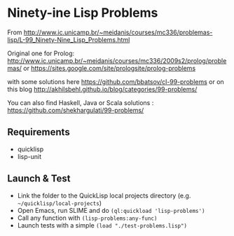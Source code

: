 # Ninety-ine Lisp Problems

From
http://www.ic.unicamp.br/~meidanis/courses/mc336/problemas-lisp/L-99_Ninety-Nine_Lisp_Problems.html

Original one for Prolog:
http://www.ic.unicamp.br/~meidanis/courses/mc336/2009s2/prolog/problemas/ or https://sites.google.com/site/prologsite/prolog-problems

with some solutions here https://github.com/bbatsov/cl-99-problems or on this
blog http://akhilsbehl.github.io/blog/categories/99-problems/

You can also find Haskell, Java or Scala solutions : https://github.com/shekhargulati/99-problems/

## Requirements

* quicklisp
* lisp-unit

## Launch & Test

* Link the folder to the QuickLisp local projects directory
  (e.g. `~/quicklisp/local-projects`)
* Open Emacs, run SLIME and do `(ql:quickload 'lisp-problems')`
* Call any function with `(lisp-problems:any-func)`
* Launch tests with a simple `(load "./test-problems.lisp")`
